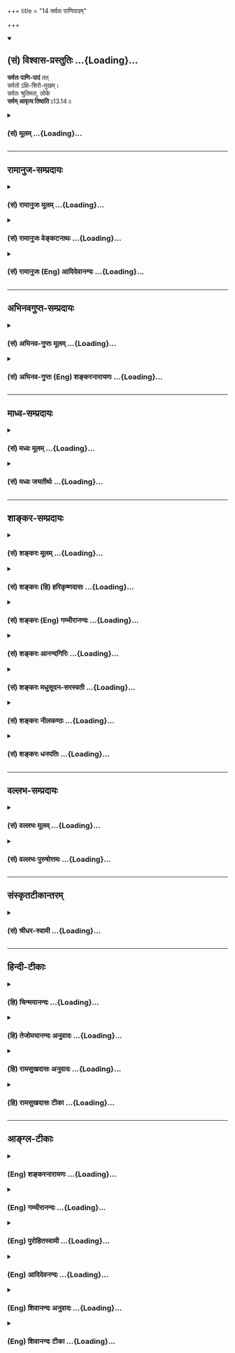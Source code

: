 +++
title = "14 सर्वतः पाणिपादम्"

+++
<div class="js_include" newlevelforh1="2" title="(सं) विश्वास-प्रस्तुतिः" unfilled url="/mahAbhAratam/vyAsaH/shlokashaH/06-bhIShma-parva/03-bhagavad-gItA-parva/saMskRtam/vishvAsa-prastutiH/13_xetra-xetrajna-yogaH/14_sarvataH_pANipAda.md">
<details open><summary><h2>(सं) विश्वास-प्रस्तुतिः ...{Loading}...</h2></summary>

**सर्वतः पाणि-पादं** तत्  
सर्वतो ऽक्षि-शिरो-मुखम्।  
सर्वतः श्रुतिमल्, लोके  
**सर्वम् आवृत्य तिष्ठति**॥13.14॥
</details>
</div>
<div class="js_include collapsed" newlevelforh1="3" title="(सं) मूलम्" unfilled url="/mahAbhAratam/vyAsaH/shlokashaH/06-bhIShma-parva/03-bhagavad-gItA-parva/saMskRtam/mUlam/13_xetra-xetrajna-yogaH/14_sarvataH_pANipAda.md">
<details><summary><h3>(सं) मूलम् ...{Loading}...</h3></summary>

सर्वतः पाणिपादं तत्सर्वतोऽक्षिशिरोमुखम्।  
सर्वतः श्रुतिमल्लोके सर्वमावृत्य तिष्ठति।।13.14।।
</details>
</div>


_________________
## रामानुज-सम्प्रदायः
<div class="js_include collapsed" newlevelforh1="3" title="(सं) रामानुजः मूलम्" unfilled url="/mahAbhAratam/vyAsaH/shlokashaH/06-bhIShma-parva/03-bhagavad-gItA-parva/saMskRtam/rAmAnujaH/mUlam/13_xetra-xetrajna-yogaH/14_sarvataH_pANipAda.md">
<details><summary><h3>(सं) रामानुजः मूलम् ...{Loading}...</h3></summary>

।।13.13।।**सर्वतःपाणिपादं तत्** परिशुद्धात्मस्वरूपं
सर्वतःपाणिपादकार्यशक्तम्; तथा **सर्वतोऽक्षिशिरोमुखम् सर्वतःश्रुतिमत्**
सर्वतश्चक्षुरादिकार्यकृत् --,अपाणिपादो जवनो ग्रहीता पश्यत्यचक्षुः स
श्रृणोत्यकर्णः (श्वे॰ उ॰ 3।19) इति परस्य ब्रह्मणः अपाणिपादस्य अपि
सर्वतःपाणिपादादिकार्यकर्तृत्वं श्रूयते। प्रत्यगात्मनः अपि परिशुद्धस्य
तत्साम्यापत्त्या सर्वतःपाणिपादादिकार्यकर्तृत्वं श्रुतिसिद्धम् एव।  
  
तदा विद्वान् पुण्यपापे विधूय निरञ्जनः परमं साम्युपैति (मु॰ उ॰ 3।1।3) इति
हि श्रूयते। इदं ज्ञानमुपाश्रित्य मम साधर्म्यमागताः। (गीता 14।2) इति च
वक्ष्यते।**लोके सर्वम् आवृत्य तिष्ठति** इति। लोके यद् वस्तुजातं तत्
सर्वं व्याप्य तिष्ठति परिशुद्धस्वरूपं देशादिपरिच्छेदरहिततया सर्वगतम्
इत्यर्थः।।

</details>
</div>
<div class="js_include collapsed" newlevelforh1="3" title="(सं) रामानुजः वेङ्कटनाथः" unfilled url="/mahAbhAratam/vyAsaH/shlokashaH/06-bhIShma-parva/03-bhagavad-gItA-parva/saMskRtam/rAmAnujaH/venkaTanAthaH/13_xetra-xetrajna-yogaH/14_sarvataH_pANipAda.md">
<details><summary><h3>(सं) रामानुजः वेङ्कटनाथः ...{Loading}...</h3></summary>

  
  
।।13.14।। आत्मस्वरूपस्याशरीरत्वान्निरवयवत्वान्निरिन्द्रियत्वाच्च
पाणिपादप्रसङ्ग एव नास्ति; न चेदमनेकबाहुत्वादिप्रागुक्तपरं;
जीवप्रकरणत्वस्थापनात् अतएव जीवकर्मगृहीतैः स्वेच्छागृहीतैश्च
पाण्यादिभिर्विश्वात्मकस्य ब्रह्मणो योग उच्यत इत्यादिकल्पनाऽपि निरस्ता
पादादिषु पाण्याद्यभावाच्च सर्वत इत्यपि न घटते तत्कथं
सर्वतःपाणिपादत्वादिकं इत्यत्राह -- परिशुद्धेति। पाण्यादिरहितस्यापि
परिशुद्धात्मनः पाण्यादिशब्दलक्षिते शक्तियोगे श्रुतिं दर्शयितुं
परमात्मनस्तद्रहितस्यापि तच्छक्तियोगं तावद्दर्शयति -- अपाणीति। अपाणिपादः
\[श्वे.उ.3।19\] इति निषेध्यस्य कर्मेन्द्रियवर्गस्योपलक्षणम् अचक्षुरकर्णः
\[श्वे.उ.3।19\] इति ज्ञानेन्द्रियवर्गस्य। तर्हि
परमात्मासाधारणस्वभावस्यात्र अल्पशक्तौ जीवे कथं व्यपदेशः इत्यत्राह --
प्रत्यगात्मनोऽपीति। मुक्तदशायां
ब्रह्मगुणाष्टकयोगादसङ्कुचितज्ञानशक्तेस्तदुपपत्तिरिति भावः।
साम्यश्रुतिसङ्कोचाभावाद्विशेषकण्ठोक्त्यभावेऽपि सर्वतःपाणिपादत्वादिकं
सिद्धमेवेत्यभिप्रायेणैवकारः। साम्यापत्तिमात्रे सर्वथासाम्यं कथं
श्रुतिसिद्धं इत्यत्राह -- तदेति। इदं हि परमसाम्यं
जगद्व्यापारव्यतिरिक्तसर्वविषयमिति फलपादे मीमांसितमिति भावः। स च
श्रुत्यर्थोऽत्राप्युपदेक्ष्यते; तद्विवक्षाऽत्र युक्तेत्याह -- इदं
ज्ञानमिति। तिष्ठति इत्यत्र व्याप्तेरप्रच्युतिर्विवक्षिता।
कर्मवेष्टितज्ञानस्याणोः कथं सर्वव्यापिस्थितिरित्यत्राह -- परिशुद्धेति।
इदं च व्यापकत्वं धर्मभूतज्ञानद्वारेति निरूपितं
शारीरकेप्रदीपवदावेशस्तथाहि दर्शयति \[ब्र.सू.4।4।15\] इत्यादिना;
जीवस्वरूपस्याणुत्वेनैव लक्षणात्; निर्विकारश्रुत्या च
स्वरूपविकारायोगात्।  
  

</details>
</div>
<div class="js_include collapsed" newlevelforh1="3" title="(सं) रामानुजः (Eng) आदिदेवानन्दः" unfilled url="/mahAbhAratam/vyAsaH/shlokashaH/06-bhIShma-parva/03-bhagavad-gItA-parva/saMskRtam/rAmAnujaH/english/AdidevAnandaH/13_xetra-xetrajna-yogaH/14_sarvataH_pANipAda.md">
<details><summary><h3>(सं) रामानुजः (Eng) आदिदेवानन्दः ...{Loading}...</h3></summary>

13.14 Everywhere are Its hands and feet i.e., the self in Its pure form is able to perform everywhere the works of hands and feet. Its eyes,
heads and mouths are everywhere; It performs everywhere the task of eyes etc. The Sruti declares; 'Without feet or hands, He moves swiftly and seizes things; He sees without eyes, He hears without ears; (Sve. U.,
3.19). It may be said that it means that the Supreme Brahman performs everywhere the task of hands, feet etc., even though He is devoid of hands and feet. If 'Brahman' is taken to mean the self, it can be asked how this power of the Supreme Brahman (namely, having hand, feet, eyes,
etc., everywhere) can be attributed to the self, then the answer is that it is established in the Srutis that the pure individual self has the capacity of performing the task of hands, feet etc., because It is eal to Him. Sruti also declares: 'Then, the wise seer, shaking off good and evil, stainless, attains the supreme eality with Him' (Mun. U., 3.1.3).
Sri Krsna will also teach later on: 'Resorting to this knowledge, It partakes of My nature' (14.2). It exists encompassing all things,
whatever aggregate of things that exist in the world; It encompasses them. The sense is that in Its pure state, It is all-pervasive, as It has no limitation of space etc.

</details>
</div>


_________________
## अभिनवगुप्त-सम्प्रदायः
<div class="js_include collapsed" newlevelforh1="3" title="(सं) अभिनव-गुप्तः मूलम्" unfilled url="/mahAbhAratam/vyAsaH/shlokashaH/06-bhIShma-parva/03-bhagavad-gItA-parva/saMskRtam/abhinava-guptaH/mUlam/13_xetra-xetrajna-yogaH/14_sarvataH_pANipAda.md">
<details><summary><h3>(सं) अभिनव-गुप्तः मूलम् ...{Loading}...</h3></summary>

।।13.13 -- 13.18।। एतेन ज्ञानेन यत् ज्ञेयं तदुच्यते -- ज्ञेयमित्यादि
विष्ठितमित्यन्तम्। अनादिमत् परं ब्रह्म इत्यादिभिर्विशेषणैः
ब्रह्मस्वरूपाक्षेपानुग्राहकं,+++(S -- स्वरूपापेक्षानु -- )+++
सर्वप्रवादाभिहितविज्ञानापृथग्भावं कथयति +++(S;;N
सर्वप्रवादान्तराभिहितपृथग्भावकमुच्यते)+++। एतानि च विशेषणानि पूर्वमेव
व्याख्यातानि इति किं निष्फलया,पुनरुक्त्या।

</details>
</div>
<div class="js_include collapsed" newlevelforh1="3" title="(सं) अभिनव-गुप्तः (Eng) शङ्करनारायणः" unfilled url="/mahAbhAratam/vyAsaH/shlokashaH/06-bhIShma-parva/03-bhagavad-gItA-parva/saMskRtam/abhinava-guptaH/english/shankaranArAyaNaH/13_xetra-xetrajna-yogaH/14_sarvataH_pANipAda.md">
<details><summary><h3>(सं) अभिनव-गुप्तः (Eng) शङ्करनारायणः ...{Loading}...</h3></summary>

13.14 See Comment under 13.18

</details>
</div>


_________________
## माध्व-सम्प्रदायः
<div class="js_include collapsed" newlevelforh1="3" title="(सं) मध्वः मूलम्" unfilled url="/mahAbhAratam/vyAsaH/shlokashaH/06-bhIShma-parva/03-bhagavad-gItA-parva/saMskRtam/madhvaH/mUlam/13_xetra-xetrajna-yogaH/14_sarvataH_pANipAda.md">
<details><summary><h3>(सं) मध्वः मूलम् ...{Loading}...</h3></summary>

।।13.14।। Sri Madhvacharya did not comment on this sloka.

</details>
</div>
<div class="js_include collapsed" newlevelforh1="3" title="(सं) मध्वः जयतीर्थः" unfilled url="/mahAbhAratam/vyAsaH/shlokashaH/06-bhIShma-parva/03-bhagavad-gItA-parva/saMskRtam/madhvaH/jayatIrthaH/13_xetra-xetrajna-yogaH/14_sarvataH_pANipAda.md">
<details><summary><h3>(सं) मध्वः जयतीर्थः ...{Loading}...</h3></summary>

।।13.14।। Sri Jayatirtha did not comment on this sloka.

</details>
</div>


_________________
## शाङ्कर-सम्प्रदायः
<div class="js_include collapsed" newlevelforh1="3" title="(सं) शङ्करः मूलम्" unfilled url="/mahAbhAratam/vyAsaH/shlokashaH/06-bhIShma-parva/03-bhagavad-gItA-parva/saMskRtam/shankaraH/mUlam/13_xetra-xetrajna-yogaH/14_sarvataH_pANipAda.md">
<details><summary><h3>(सं) शङ्करः मूलम् ...{Loading}...</h3></summary>

।।13.14।। --,**सर्वतःपाणिपादं** सर्वतः पाणयः पादाश्च अस्य इति
सर्वतःपाणिपादं **तत्** ज्ञेयम्। सर्वप्राणिकरणोपाधिभिः क्षेत्रज्ञस्य
अस्तित्वं विभाव्यते। क्षेत्रज्ञश्च क्षेत्रोपाधितः उच्यते। क्षेत्रं च
पाणिपादादिभिः अनेकधा भिन्नम्। क्षेत्रोपाधिभेदकृतं विशेषजातं मिथ्यैव
क्षेत्रज्ञस्य; इति तदपनयनेन ज्ञेयत्वमुक्तम् न सत्तन्नासदुच्यते इति।
उपाधिकृतं मिथ्यारूपमपि अस्तित्वाधिगमाय ज्ञेयधर्मवत् परिकल्प्य उच्यते
सर्वतःपाणिपादम् इत्यादि। तथा हि संप्रदायविदां वचनम् --
अध्यारोपापवादाभ्यां निष्प्रपञ्चं प्रपञ्च्यते इति। सर्वत्र
सर्वदेहावयवत्वेन गम्यमानाः पाणिपादादयः ज्ञेयशक्तिसद्भावनिमित्तस्वकार्याः
इति ज्ञेयसद्भावे लिङ्गानि ज्ञेयस्य इति उपचारतः उच्यन्ते। तथा व्याख्येयम्
अन्यत्। सर्वतःपाणिपादं तत् ज्ञेयम्। **सर्वतोऽक्षिशिरोमुखं** सर्वतः
अक्षीणि शिरांसि मुखानि च यस्य तत् सर्वतोऽक्षिशिरोमुखम्
**सर्वतःश्रुतिमत्** श्रुतिः श्रवणेन्द्रियम्; तत् यस्य तत् श्रुतिमत्;
**लोके** प्राणिनिकाये; **सर्वम् आवृत्य** संव्याप्य **तिष्ठति** स्थितिं
लभते।। उपाधिभूतपाणिपादादीन्द्रियाध्यारोपणात् ज्ञेयस्य तद्वत्ताशङ्का मा
भूत् इत्येवमर्थः श्लोकारम्भः --,

</details>
</div>
<div class="js_include collapsed" newlevelforh1="3" title="(सं) शङ्करः (हि) हरिकृष्णदासः" unfilled url="/mahAbhAratam/vyAsaH/shlokashaH/06-bhIShma-parva/03-bhagavad-gItA-parva/saMskRtam/shankaraH/hindI/harikRShNadAsaH/13_xetra-xetrajna-yogaH/14_sarvataH_pANipAda.md">
<details><summary><h3>(सं) शङ्करः (हि) हरिकृष्णदासः ...{Loading}...</h3></summary>

।।13.14।। वह ज्ञेय सत् शब्दद्वारा होनेवाली प्रतीतिका विषय नहीं है; इससे
उसके न होनेकी आशङ्का होनेपर उस आशङ्काकी निवृत्तिके लिये; समस्त
प्राणियोंकी इन्द्रियादि उपाधियोंद्वारा उस ज्ञेयके अस्तित्वका प्रतिपादन
करते हुए कहते हैं --, वह ज्ञेय सब ओर हाथपैरवाला है अर्थात् उसके हाथपैर
सर्वत्र फैले हुए हैं। सब प्राणियोंकी इन्द्रियरूप उपाधियोंद्वारा
क्षेत्रज्ञका अस्तित्व प्रकट होता है। क्षेत्ररूप उपाधिके कारण ही वह ज्ञेय
क्षेत्रज्ञ कहा जाता है। क्षेत्ररूप उपाधि हाथ; पैर आदि भेदसे अनेक प्रकार
विभक्त है। वास्तवमें; क्षेत्रकी उपाधियोंके भेदसे किये हुए समस्त भेद
क्षेत्रज्ञमें मिथ्या ही हैं; अतः उनको हटाकर ज्ञेयका स्वरूप वह न सत् कहा
जा सकता है और न असत् ही कहा जा सकता है ऐसे बतलाया गया है। तथा ज्ञेयका
अस्तित्व समझानेके लिये उपाधिकृत मिथ्यारूपको भी उसके धर्मकी भाँति कल्पना
करके उसको सब ओरसे हाथपैरवाला है; इत्यादि प्रकारसे बतलाया जाता है।
सम्प्रदायपरम्पराको जाननेवालोंका भी यही कहना है कि अध्यारोप और
अपवादद्वारा प्रपञ्चरहित परमात्माकी व्याख्या की जाती है। सर्वत्र अर्थात्
सब शरीरोंके अंगरूपसे स्थित हाथ; पैर आदि इन्द्रियाँ; ज्ञेय शक्तिकी
सत्तासे ही स्वकार्यमें समर्थ हो रही हैं; अतः ये सब ज्ञेयकी सत्ताके चिह्न
होनेके कारण उपचारसे ज्ञेयके ( धर्म ) कहे जाते हैं। ऐसे ही और सबकी भी
व्याख्या कर लेनी चाहिये। वह ज्ञेय सब ओर हाथपैरवाला है; तथा सब ओर नेत्र;
शिर और मुखवाला है -- जिसके आँख; शिर और मुख सर्वत्र हों; वह
सर्वतोऽक्षिशिरोमुख कहलाता है तथा वह सब ओर कानवाला है -- जिसके श्रुति
अर्थात् श्रवणेन्द्रिय हो वह श्रुतिमत् ( कानवाला ) कहा जाता है। इस लोकमें
-- समस्त प्राणिसमुदायमें वह सबको व्याप्त करके स्थित है।

</details>
</div>
<div class="js_include collapsed" newlevelforh1="3" title="(सं) शङ्करः (Eng) गम्भीरानन्दः" unfilled url="/mahAbhAratam/vyAsaH/shlokashaH/06-bhIShma-parva/03-bhagavad-gItA-parva/saMskRtam/shankaraH/english/gambhIrAnandaH/13_xetra-xetrajna-yogaH/14_sarvataH_pANipAda.md">
<details><summary><h3>(सं) शङ्करः (Eng) गम्भीरानन्दः ...{Loading}...</h3></summary>

13.14 Tat, That-the Knowable; sarvatah-pani-padam, which has hands and
feet everywhere-. The existence of the Knower of the field is revealed
through th adjuncts in the form of the organs of all creatures. And the
Knower of the field is spoken of as such because of the limiting
adjuncts of the field. The field, too, is diversely differentiated as
hands, feet, etc. All diversity in the Knower of the field, caused by
the differences in the adjunct-the field-, is certainly unreal. Hence,
by denying it, the nature of the Knowable has been stated, in, 'That is
called neither being nor non-being.' Although the unreal form is caused
by the limiting adjuncts, still, for the comprehension of Its existence
it is said, '(It) has hands and feet everywhere, etc., by assuming this
as a ality of the Knowable. Thus, as is well known, there is saying of
the people versed in tradition, 'The Transcendental is described with
the help of superimposition and its refutation'. Everywhere the hands,
feet, etc., which are perceived as limbs of all bodies, perform, their
duties due to the presence of the power of the Knowable (Brahman). Thus
the grounds for the inference of the existence of the Knowable are
metaphorically spoken of as belonging to the Knowable. The others have
to be explained similarly. That Knowable has hands and feet everwhere.
That which has eyes, heads, and mouths everywhere is
sarvatoksi-siro-mukham. That which has ears every-where is
sarvatah-srutimat: sruti means the organs of hearing; that which has it
is sruti-mat. Tisthati, It exists, remains established; loke, in the
multititude of creatures; avrtya, by pervading; sarvam, them all. With
this purpose is view, that as a result of the superimposition of the
organs like hands, feet, etc., which are adjuncts, there may not be the
misconception that the Knowable is possessed of them (adjuncts), the
(next) verse is begun:

</details>
</div>
<div class="js_include collapsed" newlevelforh1="3" title="(सं) शङ्करः आनन्दगिरिः" unfilled url="/mahAbhAratam/vyAsaH/shlokashaH/06-bhIShma-parva/03-bhagavad-gItA-parva/saMskRtam/shankaraH/AnandagiriH/13_xetra-xetrajna-yogaH/14_sarvataH_pANipAda.md">
<details><summary><h3>(सं) शङ्करः आनन्दगिरिः ...{Loading}...</h3></summary>

।।13.13।। सर्वविशेषरहितस्यावाङ्मनसगोचरस्यादृष्टेर्दृष्टेश्च विपरीतस्य
प्राप्ते ब्रह्मणः शून्यत्वे प्रत्यक्त्वेनेन्द्रियप्रवृत्त्यादिहेतुत्वेन
कल्पितद्वैतसत्तास्फूर्तिप्रदत्वेनेश्वरत्वेन च सत्त्वं दर्शयन्नादौ
देहादीनां प्रवृत्तिमतां रथादिवदचेतनानां
प्रेक्षापूर्वकप्रवृत्तिमत्त्वाच्चेतनाधिष्ठितत्त्वमनुमिमानस्तत्प्रत्यक्चेतनं
ब्रह्मेत्याह -- **सच्छब्देति।** तदस्तित्वमिति तच्छब्दो ज्ञेयब्रह्मार्थः।
तदाशङ्केति तच्छब्देनासत्त्वमुच्यते। ननु सर्वदेहेषु पाणिपादमस्येति कथं
पाणीनां च पादानां च देहस्थत्वेनात्मधर्मत्वं तत्राह -- **सर्वेति।**
करणप्रवृत्ती
रथादिप्रवृत्तितत्प्रेक्षापूर्वकप्रवृत्तिमत्त्वाच्चेतनाधिष्ठातृपूर्विकेत्यर्थः।
उक्तप्रवृत्त्या चेतनास्तित्वसिद्धावपि कथं क्षेत्रज्ञास्तित्वमित्याशङ्क्य
चेतनस्यैव क्षेत्रोपाधिना क्षेत्रज्ञत्वाच्चेतनास्तित्वं
तदस्तित्वमेवेत्याह -- **क्षेत्रज्ञश्चेति**। ,तस्य क्षेत्रोपाधित्वेऽपि कथं
पाणिपादाक्षिशिरोमुखादिमत्त्वमित्याशङ्क्याह -- **क्षेत्रं चेति।**
अतश्चोपाधितस्तस्मिन्विशेषोक्तिरिति शेषः। कथं तर्हि न सत्तन्नासदिति
निर्विशेषत्वोक्तिरित्याशङ्क्याह -- **क्षेत्रेति।**
पाणिपादादिमत्त्वमौपाधिकं मिथ्या चेज्ज्ञेयप्रवचनाधिकारे कथं
तदुक्तिरित्याशङ्क्याह -- **उपाधीति।** मिथ्यारूपमपि
ज्ञेयवस्तुज्ञानोपयोगीत्यत्र वृद्धसंमतिमाह -- **तथाहीति।**
पाणिपादादीनामन्यगतानामात्मधर्मत्वेनारोप्य व्यपदेशे को हेतुरिति
चेत्तत्राह -- **सर्वत्रेति।** ज्ञेयस्य ब्रह्मणः शक्तिः संनिधिमात्रेण
प्रवर्तनसामर्थ्यं तत्सत्त्वं निमित्तीकृत्य स्वकार्यवन्तो भवन्ति पाण्यादय
इति कृत्वेति योजना। सर्वतोऽक्षीत्यादावुक्तमतिदिशति -- **तथेति।**
तज्ज्ञेयं यथा सर्वतःपाणिपादमिति व्याख्यातं तथेत्युक्तमेव स्फुटयति --
**सर्वत इति।** सर्वतोऽक्षीत्यादेरक्षरार्थमाह -- **सर्वतोऽक्षीति।**
अक्षिश्रवणवत्त्वमवशिष्टज्ञानेन्द्रियवत्त्वस्य पाणिपादमुखवत्त्वं
चावशिष्टकर्मेन्द्रियवत्त्वस्य मनोबुद्ध्यादिमत्त्वस्य चोपलक्षणम्। एकस्य
सर्वत्र पाण्यादिमत्त्वं साधयति -- **सर्वमिति।**

</details>
</div>
<div class="js_include collapsed" newlevelforh1="3" title="(सं) शङ्करः मधुसूदन-सरस्वती" unfilled url="/mahAbhAratam/vyAsaH/shlokashaH/06-bhIShma-parva/03-bhagavad-gItA-parva/saMskRtam/shankaraH/madhusUdana-sarasvatI/13_xetra-xetrajna-yogaH/14_sarvataH_pANipAda.md">
<details><summary><h3>(सं) शङ्करः मधुसूदन-सरस्वती ...{Loading}...</h3></summary>

।।13.14।। एवं निरुपाधिकस्य ब्रह्मणः
सच्छब्दप्रत्ययाविषयत्वादसत्त्वाशङ्कायां नासदित्यनेनापास्तायामपि विस्तरेण
तदाशङ्कानिवृत्त्यर्थं सर्वप्राणिकरणोपाधिद्वारेण चेतनक्षेत्रज्ञरूपतया
तदस्तित्वं प्रतिपादयन्नाहसर्वत इति। सर्वत्रः सर्वेषु देहेषु पाणयः
पादाश्चाचेतनाः स्वस्वव्यापारेषु प्रवर्तनीया यस्य चेतनस्य क्षेत्रज्ञस्य
तत्सर्वतःपाणिपादं ज्ञेयं ब्रह्म सर्वाचेतनप्रवृत्तीनां
चेतनाधिष्ठानपूर्वकत्वात्तस्मिन्क्षेत्रज्ञे चेतने ब्रह्मणि ज्ञेये
सर्वाचेतनवर्गप्रवृत्तिहेतौ न नास्तिताशङ्केत्यर्थः। एवं सर्वतोऽक्षीणि
शिरांसि मुखानि च यस्य प्रवर्तनीयानि; एवं सर्वतः श्रुतयः श्रवणेन्द्रियाणि
यस्य प्रवर्तनीयत्वेन सन्ति तत्सर्वतोक्षिशिरोमुखम्। सर्वतः श्रुतिमल्लोके
सर्वप्राणिनिकाये एकमेव नित्यं विभु च सर्वमचेतनवर्गं आवृत्य स्वसत्तया
स्फूर्त्या चाध्यासिकेन संबन्धेन व्याप्य तिष्ठति निर्विकारमेव स्थितिं
लभते नतु स्वाध्यस्तस्य जडप्रपञ्चस्य दोषेण गुणेन वाणुमात्रेणापि संबध्यत
इत्यर्थः। यथाच सर्वेषु देहेष्वेकमेव चेतनं नित्यं विभु च न प्रतिदेहं
भिन्नं तथा प्रपञ्चितं प्राक्।

</details>
</div>
<div class="js_include collapsed" newlevelforh1="3" title="(सं) शङ्करः नीलकण्ठः" unfilled url="/mahAbhAratam/vyAsaH/shlokashaH/06-bhIShma-parva/03-bhagavad-gItA-parva/saMskRtam/shankaraH/nIlakaNThaH/13_xetra-xetrajna-yogaH/14_sarvataH_pANipAda.md">
<details><summary><h3>(सं) शङ्करः नीलकण्ठः ...{Loading}...</h3></summary>

।।13.14।। एवं स च य इत्येतत्क्षेत्रज्ञस्वरूपमपास्तसमस्तविशेषमुपपाद्य
यत्प्रभाव इति प्रतिज्ञातं तस्य प्रभाव वैश्वरूप्यलक्षणमुपपादयति --
**सर्वत इति।** सर्वतः सर्वासु दिक्षु अन्तर्बहिश्च पाणयः पादाश्चास्य
सन्तीति सर्वतःपाणिपादम्। एवं सर्वतः अक्षीणि शिरांसि मुखानि च यस्य
तत्सर्वतोऽक्षिशिरोमुखम्। सर्वतःश्रुतिमत् श्रवणवत्। लोके सर्वं आवृत्य
व्याप्य तिष्ठति। यथा स्वप्नदृक् तैजसो वासनामयेनैव पाणिपादादिना स्वाप्नं
प्रपञ्चमनुभवति। तस्य च जाग्रत्काले उपाधिभूतं पिण्डगतमेव पाणिपादादिकं
तदेव स्थूलप्रपञ्चानुभवसंस्काराधानद्वारा वासनामयस्य प्रपञ्चस्य कारणम्।
वासनामयश्च स्थूलप्रपञ्चस्य कारणमिति
बीजाङ्कुरन्यायेनानयोरन्योन्यस्मिन्नन्योन्यसद्भावोऽन्योन्यकारणत्वं
चास्तीति। एवं सकलप्राणिधीवासनोपरक्ताज्ञानोपाधिकं चैतन्यं
सकलप्राणिधीवासनामयं समष्टिसूक्ष्मप्रपञ्चमवभासयति। अस्य चोपाधिभूतं
ब्रह्माण्डगतसकलप्राणिपादादिकमेव। एवं च पूर्ववत्स्थूलसूक्ष्मयोरपि
समष्टिप्रपञ्चयोरन्योन्यं बीजाङ्कुरन्यायेन
कार्यकारणभावमन्योन्यस्यान्योन्यस्मिन्सद्भावं चाभिप्रेत्योक्तं भगवता
भाष्यकारेण सकलप्राणिकरणोपाधिद्वारेण ज्ञेयब्रह्मणोऽस्तित्वं प्रतिपाद्यत
इति। कार्यद्वारा करणास्तित्वसिद्धौ च कारणाभावोऽप्यपोद्यतेअनादिमत्परं
ब्रह्म न सत्तन्नासदुच्यते इति। ननुप्रक्षालनाद्धि पङ्कस्य दूरादस्पर्शनं
वरम् इति न्यायेन व्यर्थस्तर्हि कारणोपन्यास इति चेन्न। तं विना
शुद्धाधिगमायोगात्। शाखाचन्द्रन्यायेन हि सगुणं निर्गुणस्य वस्तुनो
ज्ञापकम्। यथोक्तं भाष्ये उपाधिकृतमिथ्यारूपमप्यस्तित्वाधिगमाय
ज्ञेयधर्मवत्परिकल्प्योच्यते सर्वतःपाणिपादमित्यादि। तथाहि संप्रदायविदां
वचनम्अध्यारोपापवादाभ्यां निष्प्रपञ्चं प्रपञ्च्यते इति।

</details>
</div>
<div class="js_include collapsed" newlevelforh1="3" title="(सं) शङ्करः धनपतिः" unfilled url="/mahAbhAratam/vyAsaH/shlokashaH/06-bhIShma-parva/03-bhagavad-gItA-parva/saMskRtam/shankaraH/dhanapatiH/13_xetra-xetrajna-yogaH/14_sarvataH_pANipAda.md">
<details><summary><h3>(सं) शङ्करः धनपतिः ...{Loading}...</h3></summary>

।।13.14।। ननु सर्व विशेषरहितस्य वागाद्यगोचरस्य
सच्छब्दाविषयत्वादसत्त्वाशङ्कायां न सदित्यनेन संक्षेपतः समाहितायामपि
प्रत्यक्त्वेनेन्द्रियप्रवृत्त्यादिहेतुत्वेन
कल्पितद्वैतसत्तास्फूर्तिप्रदत्वेन च ज्ञेयस्यास्तित्वं प्रतिपादयन्नादौ
यथाऽचेतनानां रथादीनां चेतनाधीना प्रवृत्तिस्तथा सर्वप्राणिकरणानामचेतनानां
तच्च प्रत्यक्चैतन्यं ब्रह्मैवेति विस्तरेण तदाशङ्कानिवृत्त्यर्थमाह।
सर्वतः सर्वत्र पाणयो हस्ताः पादाश्च यस्य तत् ज्ञेयं तथा तद्यपि
पाण्यदीनां देहस्थत्वेनात्मधर्मत्वं तथापि
करणप्रवृत्तिश्चेतनाधिष्ठानपूर्विका प्रेक्षापूर्वकप्रवृत्तित्वात्
रथादिप्रवृत्तिवदिति सर्वप्राणिकरणोपाधिभिः क्षेत्रज्ञास्तित्वं विभाव्यते।
ननूक्तरीत्या चेतनास्तित्वमिद्धावपि कथं क्षेत्रज्ञास्तित्वमितिचेत् चेतन
एव क्षेत्रोपाधितः क्षेत्रज्ञ इत्युच्यते इत्यतस्तदस्तित्वं
क्षेत्रज्ञास्तित्वमेव। ननु क्षेत्रोपाधितश्चैतन्यस्य
क्षेत्रज्ञत्वेऽपिपाण्यादिमत्त्वं कथमितिचेत्। क्षेत्रस्य
पाण्यादिभिरनेकधाभिन्नत्वेन तदुपाधितः क्षेत्रज्ञस्यापि पाण्यादिमत्तायाः
सुवचत्वात्। न सत्तन्नासदुच्यत इति निर्विशेषत्वेन ज्ञेयत्वोक्तिस्तु
क्षेत्रोपाधिकृतस्य विशेषजातस्य मिथ्यात्वात्। क्षेत्रज्ञस्य तदपनयेन
सुवचा। ननु पाण्यादिमत्त्वस्यैवोपाधिकृतस्य मिथ्यात्वात्
ज्ञेयप्रवचनाधिकारे तदुक्तिरपार्थेति चेन्न। ज्ञेयास्तित्वबोधनाय
ज्ञेयधर्मवत्परिकल्प्यतथाभूतपाण्याद्युक्तेः सार्थकत्वात्। तदुक्तं
संप्रदायविद्भिःअध्यारोपापवादाभ्यां निष्प्ररञ्चं प्रपञ्चयते इति।
सर्वतोक्षीणि शिरांसि मुखानि च यस्य तत्। सर्वतः,श्रुतिः
श्रवणेन्द्रियमस्त्यस्य तत्
पाणिपादमुखवत्त्वमवशिष्टकर्मेन्द्रियवत्त्वस्याक्षिश्रुतिमत्त्वं
चावशिष्टज्ञानेन्द्रियत्त्वस्य मनोबुद्य्धादिमत्त्वस्य चोपलक्षणम्। सर्वत्र
सर्वदेहावयवत्वेन गम्यमानाः पाणिपादातयो ज्ञेयस्य परमात्मनः सन्निधिमात्रेण
प्रवर्तनसमर्थस्य सत्त्वं निमीत्तीकृत्य स्वकार्यवन्तो भवन्तीत्यतो
ज्ञेयसद्भावलिङ्गानि ज्ञेयस्येत्युपचारत उच्यते। लोके सर्वप्राणिसमुदाये
सर्वं चराचरं सत्तादिनाध्यासिकसंबन्धेनावृत्य संव्याप्य तिष्ठति
निर्विशेषामेव स्थितिं लभते नतु चलति। अध्यारोपितसविशेषप्रपञ्चने स
विशेषत्वं नैव लभत इत्यर्थः।

</details>
</div>


_________________
## वल्लभ-सम्प्रदायः
<div class="js_include collapsed" newlevelforh1="3" title="(सं) वल्लभः मूलम्" unfilled url="/mahAbhAratam/vyAsaH/shlokashaH/06-bhIShma-parva/03-bhagavad-gItA-parva/saMskRtam/vallabhaH/mUlam/13_xetra-xetrajna-yogaH/14_sarvataH_pANipAda.md">
<details><summary><h3>(सं) वल्लभः मूलम् ...{Loading}...</h3></summary>

।।13.14।। तत्साकारं निराकारं वा इत्याशङ्क्याऽऽह -- सर्वतःपाणिपादान्तमिति।
साकारमेव सर्वत्र प्रदेशे पाणयः पादा अन्ता यस्य। गतिकृतिलक्षणे क्रिये
सर्वत्र अन्तपदेन स्वेच्छया परिच्छेदावभानं चोक्तम्। सर्वतोऽक्षिशिरोमुखं
इति ज्ञानप्राधान्यभोगाश्च सर्वत्र चोक्ताः। नामप्रपञ्चार्थमाह -- सर्वत्र
श्रुतिमल्लोक इति। सर्वतः शृणोतीत्यर्थः। एतादृशस्य परिच्छेदः
सम्भविष्यतीत्याह -- सर्वमावृत्य तिष्ठतीति। एते धर्माः
प्रपञ्चोत्पत्त्यनन्तरमेव स्पष्टा भवन्ति; तथापि तेषां नित्यत्वख्यापनाय
प्रथमतो वचनम्।

</details>
</div>
<div class="js_include collapsed" newlevelforh1="3" title="(सं) वल्लभः पुरुषोत्तमः" unfilled url="/mahAbhAratam/vyAsaH/shlokashaH/06-bhIShma-parva/03-bhagavad-gItA-parva/saMskRtam/vallabhaH/puruShottamaH/13_xetra-xetrajna-yogaH/14_sarvataH_pANipAda.md">
<details><summary><h3>(सं) वल्लभः पुरुषोत्तमः ...{Loading}...</h3></summary>

  
  
।।13.14।। एवं सर्वाविषयत्वे ज्ञेयत्वं बाध्यते इति ज्ञेयत्वेन स्वरूपमाह --
सर्वत इति। सर्वतः पाणयः पादाश्च यस्य तत्। एवं विशेषणद्वयेन सर्वत्र
क्रियाशक्तिः सर्वसेव्यत्वं च निरूपितम्। सर्वतः अक्षीणि शिरांसि मुखानि च
यस्य। एवं विशेषणत्रयेण सर्वज्ञानवत्त्वं सर्वमुख्यत्वं ज्ञापितम्।
सर्वतश्श्रुतिमत् सर्वतः श्रवणेन्द्रिययुक्तम्। अनेन भक्तादिस्तुतिश्रवणे
योग्यत्वेन कृपालुत्वं प्रदर्शितम्। लोके स्वकीय इति शेषः। तर्हि
परिच्छिन्नं भविष्यति इत्याशङ्क्याह -- सर्वं आवृत्य व्याप्य
सर्वेन्द्रियादियुक्तमेव तिष्ठतीति भावः।  
  

</details>
</div>


_________________
## संस्कृतटीकान्तरम्
<div class="js_include collapsed" newlevelforh1="3" title="(सं) श्रीधर-स्वामी" unfilled url="/mahAbhAratam/vyAsaH/shlokashaH/06-bhIShma-parva/03-bhagavad-gItA-parva/saMskRtam/shrIdhara-svAmI/13_xetra-xetrajna-yogaH/14_sarvataH_pANipAda.md">
<details><summary><h3>(सं) श्रीधर-स्वामी ...{Loading}...</h3></summary>

।।13.14।। नन्वेवं ब्रह्मणः सदसद्विलक्षणत्वे सतिसर्वं खल्विदं
ब्रह्मब्रह्मैवेदं सर्वम् इत्यादिश्रुतिभिर्विरुध्येतेत्याशङ्क्यपराऽस्य
शक्तिर्विविधैव श्रूयते स्वाभाविकी ज्ञानबलक्रिया च
इत्यादिश्रुतिप्रसिद्धयाऽचिन्त्यशक्त्या सर्वात्मतां तस्य दर्शयन्नाह **--
सर्वत इति पञ्चभिः।** सर्वतः सर्वत्र पाणयः पादाश्च यस्य तत्;
सर्वतोऽक्षीणि शिरांसि मुखानि च यस्य तत्;
सर्वतःश्रुतिमच्छ्रवणेन्द्रियैर्युक्तं सल्लोके सर्वमावृत्य व्याप्य
तिष्ठति। सर्वप्राणिप्रवृत्तिभिः पाण्यादिभिरुपाधिभिः सर्वव्यवहारास्पदत्वे
तिष्ठतीत्यर्थः।

</details>
</div>


_________________
## हिन्दी-टीकाः
<div class="js_include collapsed" newlevelforh1="3" title="(हि) चिन्मयानन्दः" unfilled url="/mahAbhAratam/vyAsaH/shlokashaH/06-bhIShma-parva/03-bhagavad-gItA-parva/hindI/chinmayAnandaH/13_xetra-xetrajna-yogaH/14_sarvataH_pANipAda.md">
<details><summary><h3>(हि) चिन्मयानन्दः ...{Loading}...</h3></summary>

।।13.14।। सर्वत पाणिपादम् उत्तम अधिकारी तो आत्मा के निर्गुण स्वरूप को
पहचान लेता है; परन्तु मध्यम अधिकारी को अज्ञात और अव्यक्त का बोध; ज्ञात
और व्यक्त वस्तुओं के द्वारा कराने में सरलता होती है। यद्यपि प्रणियों के
हाथ और पैर जड़ तत्त्व के बने हैं; तथापि वे चेतन और कार्यक्षम प्रतीत हो
रहे हैं। इन सबके पीछे इन्हें चेतनता प्रदान करने वाला आत्मतत्त्व सर्वत्र
एक ही है। इसीलिए यहाँ कहा गया है कि ब्रह्म समस्त हाथ और पैरों को धारण
करने वाला है। इसी प्रकार; समस्त नेत्र; शिर और मुख भी इस चैतन्य के कारण ही
स्वव्यापार करने में समर्थ होते हैं। इसलिए आत्मा का निर्देश इस प्रकार
करते हैं कि वह सब ओर नेत्र; शिर और मुख वाला है। चैतन्य से धारण किये होने
पर ही प्राणियों में विषय ग्रहण तथा विचार करने की क्रियाएं होती रहती हैं।
अत चैतन्य ब्रह्म सब ओर से श्रोत वाला कहा गया है। यह सबको व्याप्त करके
स्थित है यहाँ जब आत्मा के उपाधियुक्त स्वरूप और प्रभाव को दर्शाया गया है;
तो कोई यह मान सकता है कि जहाँ उपाधियाँ हैं; वहीं पर आत्मा का अस्तित्व है
और अन्यत्र नहीं। इस प्रकार की विपरीत धारणा को दूर करने के लिए यहाँ पर
अत्यन्त उचित ही कहा गया है कि वह परम सत्य सबको व्याप्त करके स्थित है। यह
श्लोक वैदिक साहित्य से परिचित विद्यार्थियों को ऋग्वेद के प्रसिद्ध
पुरुषसूक्तम् का स्मरण कराता है। भगवान् आगे कहते हैं

</details>
</div>
<div class="js_include collapsed" newlevelforh1="3" title="(हि) तेजोमयानन्दः अनुवादः" unfilled url="/mahAbhAratam/vyAsaH/shlokashaH/06-bhIShma-parva/03-bhagavad-gItA-parva/hindI/tejomayAnandaH/anuvAdaH/13_xetra-xetrajna-yogaH/14_sarvataH_pANipAda.md">
<details><summary><h3>(हि) तेजोमयानन्दः अनुवादः ...{Loading}...</h3></summary>

।।13.14।। वह सब ओर हाथ-पैर वाला है और सब ओर से नेत्र, शिर और मुखवाला तथा
सब ओर से श्रोत्रवाला है; वह जगत् में सबको व्याप्त करके स्थित है।।

</details>
</div>
<div class="js_include collapsed" newlevelforh1="3" title="(हि) रामसुखदासः अनुवादः" unfilled url="/mahAbhAratam/vyAsaH/shlokashaH/06-bhIShma-parva/03-bhagavad-gItA-parva/hindI/rAmasukhadAsaH/anuvAdaH/13_xetra-xetrajna-yogaH/14_sarvataH_pANipAda.md">
<details><summary><h3>(हि) रामसुखदासः अनुवादः ...{Loading}...</h3></summary>

।।13.14।। वे (परमात्मा) सब जगह हाथों और पैरोंवाले, सब जगह नेत्रों, सिरों
और मुखोंवाले तथा सब जगह कानोंवाले हैं। वे संसारमें सबको व्याप्त करके
स्थित हैं।

</details>
</div>
<div class="js_include collapsed" newlevelforh1="3" title="(हि) रामसुखदासः टीका" unfilled url="/mahAbhAratam/vyAsaH/shlokashaH/06-bhIShma-parva/03-bhagavad-gItA-parva/hindI/rAmasukhadAsaH/TIkA/13_xetra-xetrajna-yogaH/14_sarvataH_pANipAda.md">
<details><summary><h3>(हि) रामसुखदासः टीका ...{Loading}...</h3></summary>

।।13.14।।***व्याख्या --***  **सर्वतः पाणिपादं तत् --** जैसे स्याहीमें
सब जगह सब तरहकी लिपियाँ विद्यमान हैं अतः लेखक स्याहीसे सब तरहकी लिपियाँ
लिख सकता है। सोनेमें सब जगह सब तरहके गहने विद्यमान हैं अतः सुनार सोनेमें
किसी भी जगहसे जो गहना बनाना चाहे; बना सकता है। ऐसे ही भगवान्के सब जगह ही
हाथ और पैर हैं अतः भक्त भक्तिसे जहाँकहीं जो कुछ भी भगवान्के हाथोंमें
देना चाहता है; अर्पण करना चाहता है; उसको ग्रहण करनेके लिये उसी जगह
भगवान्के हाथ मौजूद हैं। भक्त बाहरसे अर्पण करना चाहे अथवा मनसे; पूर्वमें
देना चाहे अथवा पश्चिममें; उत्तरमें देना चाहे अथवा दक्षिणमें; उसे ग्रहण
करनेके लिये वहीं भगवान्के हाथ मौजूद हैं। ऐसे ही भक्त जलमें; स्थलमें;
अग्निमें; जहाँकहीं जिस किसी भी संकटमें पड़नेपर भगवान्को पुकारता है; उसकी
रक्षा करनेके लिये वहाँ ही भगवान्के हाथ तैयार हैं अर्थात् भगवान् वहाँ ही
अपने हाथोंसे उसकी रक्षा करते हैं। भक्त जहाँकहीं भगवान्के चरणोंमें चन्दन
लगाना चाहता है; पुष्प चढ़ाना चाहता है; नमस्कार करना चाहता है; उसी जगह
भगवान्के चरण मौजूद हैं। हजारोंलाखों भक्त एक ही समयमें भगवान्के चरणोंकी
अलगअलग पूजा करना चाहें; तो उनके भावके अनुसार वहाँ ही भगवान्के चरण मौजूद
हैं।**सर्वतोऽक्षिशिरोमुखम् --** भक्त भगवान्को जहाँ दीपक दिखाता है; आरती
करता है; वहाँ ही भगवान्के नेत्र हैं। भक्त जहाँ शरीरसे अथवा मनसे नृत्य
करता है; वहाँ ही भगवान् उसके नृत्यको देख लेते हैं। तात्पर्य है कि जो
भगवान्को सब जगह देखता है; भगवान् भी उसकी दृष्टिसे कभी ओझल नहीं होते
(गीता 6। 30)। भक्त जहाँ भगवान्के मस्तकपर चन्दन लगाना चाहे; पुष्प चढ़ाने
चाहे; वहाँ ही भगवान्का मस्तक है। भक्त जहाँ भगवान्को भोग लगाना चाहे; वहाँ
ही भगवान्का मुख है अर्थात् भक्तद्वारा भक्तिपूर्वक दिये हुए पदार्थको
भगवान् वहाँ ही खा लेते हैं (गीता 9। 26)।**सर्वतःश्रुतिमत् --** भक्त
जहाँकहीं जोरसे बोलकर प्रार्थना करे; धीरेसे बोलकर प्रार्थना करे अथवा मनसे
प्रार्थना करे; वहाँ ही भगवान् अपने कानोंसे सुन लेते हैं। मनुष्योंके सब
अवयव (अङ्ग) सब जगह नहीं होते अर्थात् जहाँ नेत्र हैं; वहाँ कान नहीं होते
और जहाँ कान,हैं; वहाँ नेत्र नहीं होते जहाँ हाथ हैं; वहाँ पैर नहीं होते
और जहाँ पैर हैं; वहाँ हाथ नहीं होते इत्यादि। परन्तु भगवान्की इन्द्रियाँ;
उनके अवयव सब जगह हैं। अतः भगवान् नेत्रोंसे सुन भी सकते हैं; बोल भी सकते
हैं; ग्रहण भी कर सकते हैं इत्यादि। तात्पर्य है कि वे सभी अवयवोंसे सभी
क्रियाएँ कर सकते हैं क्योंकि उनके सभी अवयवोंमें सभी अवयव मौजूद हैं। उनके
छोटेसेछोटे अंशमें भी सबकीसब इन्द्रियाँ हैं। भगवान्के सब जगह हाथ; पैर;
नेत्र; सिर; मुख और कान कहनेका तात्पर्य है कि भगवान् किसी भी प्राणीसे दूर
नहीं हैं। कारण कि भगवान् सम्पूर्ण देश; काल; वस्तु; व्यक्ति; घटना;
परिस्थिति आदिमें परिपूर्णरूपसे विद्यमान हैं। संतोंने कहा है -- **चहुँ
दिसि आरति चहुँ दिसि पूजा।  
  
** चहुँ दिसि राम और नहिं दूजा।। संसारी आदमीको जैसे बाहरभीतर; ऊपरनीचे सब
जगह संसारहीसंसार दीखता है; संसारके सिवाय दूसरा कुछ दीखता ही नहीं; ऐसे ही
परमात्माको तत्त्वसे जाननेवाले पुरुषको सब जगह परमात्माहीपरमात्मा दीखते
हैं।**लोके सर्वमावृत्य तिष्ठति --** अनन्त सृष्टियाँ हैं; अनन्त
ब्रह्माण्ड हैं; अनन्त ऐश्वर्य हैं और उन सबमें देश; काल; वस्तु; व्यक्ति
आदि भी अनन्त हैं; वे सभी परमात्माके अन्तर्गत हैं। परमात्मा उन सबको
व्याप्त करके स्थित हैं। दसवें अध्यायके बयालीसवें श्लोकमें भी भगवान्ने
कहा है कि मैं सारे संसारको एक अंशसे व्याप्त करके स्थित हूँ।***सम्बन्ध
--***  पूर्वश्लोकमें सगुणनिराकारका वर्णन करके अब आगेके तीन श्लोकोंमें
उसकी विलक्षणता; सर्वव्यापकता और सर्वसमर्थताका वर्णन करते हैं।

</details>
</div>


_________________
## आङ्ग्ल-टीकाः
<div class="js_include collapsed" newlevelforh1="3" title="(Eng) शङ्करनारायणः" unfilled url="/mahAbhAratam/vyAsaH/shlokashaH/06-bhIShma-parva/03-bhagavad-gItA-parva/english/shankaranArAyaNaH/13_xetra-xetrajna-yogaH/14_sarvataH_pANipAda.md">
<details><summary><h3>(Eng) शङ्करनारायणः ...{Loading}...</h3></summary>

13.14. It has hands and feet of all, has eyes, heads and faces of all,
has ears of all in the world; It remains enveloping all.

</details>
</div>
<div class="js_include collapsed" newlevelforh1="3" title="(Eng) गम्भीरानन्दः" unfilled url="/mahAbhAratam/vyAsaH/shlokashaH/06-bhIShma-parva/03-bhagavad-gItA-parva/english/gambhIrAnandaH/13_xetra-xetrajna-yogaH/14_sarvataH_pANipAda.md">
<details><summary><h3>(Eng) गम्भीरानन्दः ...{Loading}...</h3></summary>

13.14 That (Knowable), which has hands and feet everwhere, which has eyes, heads and mouths everywhere, which has ears everywhere, exists in creatures by pervading them all.

</details>
</div>
<div class="js_include collapsed" newlevelforh1="3" title="(Eng) पुरोहितस्वामी" unfilled url="/mahAbhAratam/vyAsaH/shlokashaH/06-bhIShma-parva/03-bhagavad-gItA-parva/english/purohitasvAmI/13_xetra-xetrajna-yogaH/14_sarvataH_pANipAda.md">
<details><summary><h3>(Eng) पुरोहितस्वामी ...{Loading}...</h3></summary>

13.14 Everywhere are Its hands and Its feet; everywhere It has eyes that see, heads that think and mouths that speak; everywhere It listens; It dwells in all the worlds; It envelops them all.

</details>
</div>
<div class="js_include collapsed" newlevelforh1="3" title="(Eng) आदिदेवनन्दः" unfilled url="/mahAbhAratam/vyAsaH/shlokashaH/06-bhIShma-parva/03-bhagavad-gItA-parva/english/AdidevanandaH/13_xetra-xetrajna-yogaH/14_sarvataH_pANipAda.md">
<details><summary><h3>(Eng) आदिदेवनन्दः ...{Loading}...</h3></summary>

13.14 Everywhere are Its hands and feet; Its eyes, heads and mouths are everywhere; Its ears are on all sides; and It exists encompassing all things.

</details>
</div>
<div class="js_include collapsed" newlevelforh1="3" title="(Eng) शिवानन्दः अनुवादः" unfilled url="/mahAbhAratam/vyAsaH/shlokashaH/06-bhIShma-parva/03-bhagavad-gItA-parva/english/shivAnandaH/anuvAdaH/13_xetra-xetrajna-yogaH/14_sarvataH_pANipAda.md">
<details><summary><h3>(Eng) शिवानन्दः अनुवादः ...{Loading}...</h3></summary>

13.14 With hands and feet everywhere, with eyes, heads and mouths everywhere, with ears everywhere, He exists in the worlds enveloping all.

</details>
</div>
<div class="js_include collapsed" newlevelforh1="3" title="(Eng) शिवानन्दः टीका" unfilled url="/mahAbhAratam/vyAsaH/shlokashaH/06-bhIShma-parva/03-bhagavad-gItA-parva/english/shivAnandaH/TIkA/13_xetra-xetrajna-yogaH/14_sarvataH_pANipAda.md">
<details><summary><h3>(Eng) शिवानन्दः टीका ...{Loading}...</h3></summary>

13.14 सर्वतः everywhere; पाणिपादम् with hands and feet; तत् that; सर्वतः
everywhere; अक्षिशिरोमुखम् with eyes; heads and mouths; सर्वतः
everywhere; श्रुतिमत् with ears; लोके in the world; सर्वम् all; आवृत्य
having enveloped; तिष्ठति exists.Commentary He (the knower of the field or Para Brahman) pervades everything in this world. He fills and surrounds this world with Himself. He abides in the universe enveloping everything.In the previous verse it is said that the Brahman Which is to be known is neither being nor nonbeing. One may think that It is nonentity or void or nothing. In order to remove this misapprehension;
the Lord says in this verse that the knowable has hands and feet everywhere; etc. It directs the mind and the senses to do their proper functions. This is only the manifest aspect of Saguna Brahman (Brahman with attributes).Just as the enginedriver drives the engine; so also the knowable or the knower of the field drieves the bodyengine. It is the Inner Ruler. It is the innermost Self. It is the support; substratum or basis for this world; body; mind; lifeforce and the senses. The existence of Brahman is determined or ascertained or indicated by the existence of the limiting adjuncts; viz.; body; mind and senses; because there must be selfconsciousness behind their activities. How can you call It nonexistence thenJust as the rope is not affected by the alities or the defects of the illusory superimposed snake; so also Para Brahman
(the knower of the field) is not affected by the superimposed world;
body; senses; mind and the lifeforce. There is only one common consciousness is eternal; selfluminous and allpervading. That common consciousness is Para Brahman.The body; mind; senses and the lifeforce are by nature insentient. But they are moved by Brahman to action. They act on account of the mere presence of Brahman or the knower of the field. (The limiting adjuncts are illusory.) Hence they put on the semblance of consciousness; just as the iron piece puts on the semblance of a magnet when it is in the presence of a magnet.The whole world is superimposed on Brahman like the snake on the rope. This is called Adhyaropa. It is sublated by the method (Yukti) of Apavada (negation or denial).This verse is taken from the Svetasvataropanishad 3.16.

</details>
</div>
